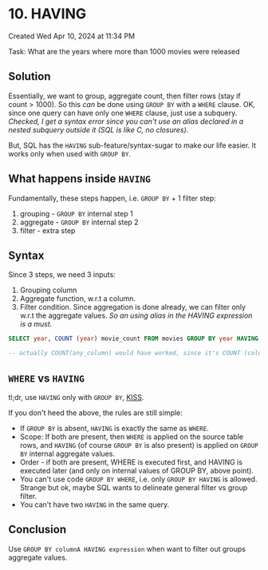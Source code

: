 # 10. HAVING
Created Wed Apr 10, 2024 at 11:34 PM

Task: What are the years where more than 1000 movies were released

## Solution
Essentially, we want to group, aggregate count, then filter rows (stay if count > 1000).
So this *can* be done using `GROUP BY` with a `WHERE` clause. OK, since one query can have only one `WHERE` clause, just use a subquery. *Checked, I get a syntax error since you can't use an alias declared in a nested subquery outside it (SQL is like C, no closures)*.

But, SQL has the `HAVING` sub-feature/syntax-sugar to make our life easier.
It works only when used with `GROUP BY`.

## What happens inside `HAVING`
Fundamentally, these steps happen, i.e. `GROUP BY` + 1 filter step:
1. grouping - `GROUP BY` internal step 1
2. aggregate - `GROUP BY` internal step 2
3. filter - extra step 


## Syntax
Since 3 steps, we need 3 inputs:
1. Grouping column
2. Aggregate function, w.r.t a column.
3. Filter condition. Since aggregation is done already, we can filter only w.r.t the aggregate values. *So an using alias in the HAVING expression is a must.*

```sql
SELECT year, COUNT (year) movie_count FROM movies GROUP BY year HAVING movie_count > 1000;

-- actually COUNT(any_column) would have worked, since it's COUNT (column or value doesn't matter)
```

## `WHERE` vs `HAVING`
tl;dr, use `HAVING` only with `GROUP BY`, [KISS](https://en.wikipedia.org/wiki/KISS_principle).

If you don't heed the above, the rules are still simple:
- If `GROUP BY` is absent, `HAVING` is exactly the same as `WHERE`.
- Scope: If both are present, then `WHERE` is applied on the source table rows, and `HAVING` (of course `GROUP BY` is also present) is applied on `GROUP BY` internal aggregate values.
- Order - if both are present, WHERE is executed first, and HAVING is executed later (and only on internal values of GROUP BY, above point).
- You can't use code `GROUP BY WHERE`, i.e. only `GROUP BY HAVING` is allowed. Strange but ok, maybe SQL wants to delineate general filter vs group filter.
- You can't have two `HAVING` in the same query.

## Conclusion
 Use `GROUP BY columnA HAVING expression` when want to filter out groups aggregate values.
